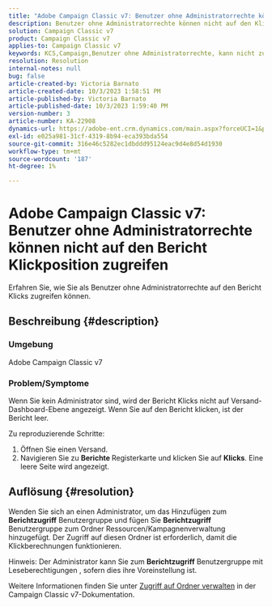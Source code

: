 ```yaml
---
title: "Adobe Campaign Classic v7: Benutzer ohne Administratorrechte können nicht auf den Bericht Klickposition zugreifen"
description: Benutzer ohne Administratorrechte können nicht auf den Klickbericht zugreifen.
solution: Campaign Classic v7
product: Campaign Classic v7
applies-to: Campaign Classic v7
keywords: KCS,Campaign,Benutzer ohne Administratorrechte, kann nicht zugreifen,Klickbericht,Campaign Classic v7
resolution: Resolution
internal-notes: null
bug: false
article-created-by: Victoria Barnato
article-created-date: 10/3/2023 1:58:51 PM
article-published-by: Victoria Barnato
article-published-date: 10/3/2023 1:59:40 PM
version-number: 3
article-number: KA-22908
dynamics-url: https://adobe-ent.crm.dynamics.com/main.aspx?forceUCI=1&pagetype=entityrecord&etn=knowledgearticle&id=44fb80f7-f461-ee11-be6e-6045bd0067ea
exl-id: e025a981-31cf-4319-8b94-eca393bda554
source-git-commit: 316e46c5282ec1dbddd95124eac9d4e8d54d1930
workflow-type: tm+mt
source-wordcount: '187'
ht-degree: 1%

---
```


# Adobe Campaign Classic v7: Benutzer ohne Administratorrechte können nicht auf den Bericht Klickposition zugreifen


Erfahren Sie, wie Sie als Benutzer ohne Administratorrechte auf den Bericht Klicks zugreifen können.

## Beschreibung {#description}


### Umgebung

Adobe Campaign Classic v7

### Problem/Symptome

Wenn Sie kein Administrator sind, wird der Bericht Klicks nicht auf Versand-Dashboard-Ebene angezeigt. Wenn Sie auf den Bericht klicken, ist der Bericht leer. 

Zu reproduzierende Schritte:

1. Öffnen Sie einen Versand.
2. Navigieren Sie zu <b>Berichte </b>Registerkarte und klicken Sie auf <b>Klicks</b>. Eine leere Seite wird angezeigt.



## Auflösung {#resolution}


Wenden Sie sich an einen Administrator, um das Hinzufügen zum <b>Berichtzugriff</b> Benutzergruppe und fügen Sie <b>Berichtzugriff</b> Benutzergruppe zum Ordner Ressourcen/Kampagnenverwaltung hinzugefügt. Der Zugriff auf diesen Ordner ist erforderlich, damit die Klickberechnungen funktionieren.

Hinweis: Der Administrator kann Sie zum <b>Berichtzugriff</b> Benutzergruppe mit Leseberechtigungen , sofern dies ihre Voreinstellung ist.

Weitere Informationen finden Sie unter [Zugriff auf Ordner verwalten](https://experienceleague.adobe.com/docs/campaign-classic/using/getting-started/permissions/access-management-folders.html) in der Campaign Classic v7-Dokumentation.
